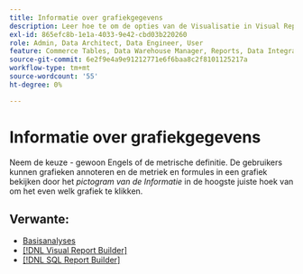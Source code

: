 ```yaml
---
title: Informatie over grafiekgegevens
description: Leer hoe te om de opties van de Visualisatie in Visual Report Builder te gebruiken.
exl-id: 865efc8b-1e1a-4033-9e42-cbd03b220260
role: Admin, Data Architect, Data Engineer, User
feature: Commerce Tables, Data Warehouse Manager, Reports, Data Integration
source-git-commit: 6e2f9e4a9e91212771e6f6baa8c2f8101125217a
workflow-type: tm+mt
source-wordcount: '55'
ht-degree: 0%

---
```


# Informatie over grafiekgegevens

Neem de keuze - gewoon Engels of de metrische definitie. De gebruikers kunnen grafieken annoteren en de metriek en formules in een grafiek bekijken door het _pictogram van de Informatie_ in de hoogste juiste hoek van om het even welk grafiek te klikken.

## Verwante:

* [Basisanalyses](../../data-analyst/analysis/basic-analytics.md)
* [[!DNL Visual Report Builder]](../../data-user/reports/ess-rpt-build-visual.md)
* [[!DNL SQL Report Builder]](../../data-analyst/dev-reports/sql-rpt-bldr.md)
